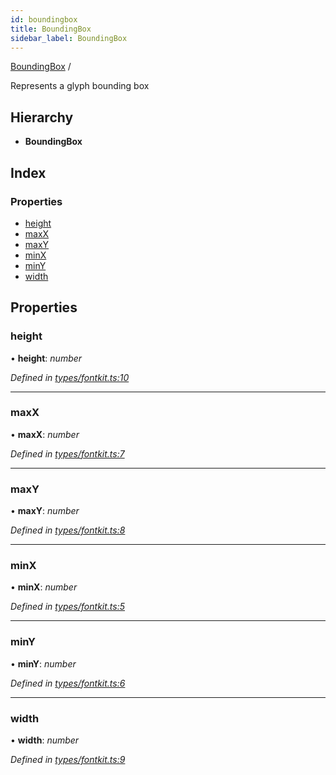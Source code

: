 ```yaml
---
id: boundingbox
title: BoundingBox
sidebar_label: BoundingBox
---
```


[BoundingBox](boundingbox.md) /

Represents a glyph bounding box

## Hierarchy

* **BoundingBox**

## Index

### Properties

* [height](boundingbox.md#height)
* [maxX](boundingbox.md#maxx)
* [maxY](boundingbox.md#maxy)
* [minX](boundingbox.md#minx)
* [minY](boundingbox.md#miny)
* [width](boundingbox.md#width)

## Properties

###  height

• **height**: *number*

*Defined in [types/fontkit.ts:10](https://github.com/Hopding/pdf-lib/blob/57dc8a4/src/types/fontkit.ts#L10)*

___

###  maxX

• **maxX**: *number*

*Defined in [types/fontkit.ts:7](https://github.com/Hopding/pdf-lib/blob/57dc8a4/src/types/fontkit.ts#L7)*

___

###  maxY

• **maxY**: *number*

*Defined in [types/fontkit.ts:8](https://github.com/Hopding/pdf-lib/blob/57dc8a4/src/types/fontkit.ts#L8)*

___

###  minX

• **minX**: *number*

*Defined in [types/fontkit.ts:5](https://github.com/Hopding/pdf-lib/blob/57dc8a4/src/types/fontkit.ts#L5)*

___

###  minY

• **minY**: *number*

*Defined in [types/fontkit.ts:6](https://github.com/Hopding/pdf-lib/blob/57dc8a4/src/types/fontkit.ts#L6)*

___

###  width

• **width**: *number*

*Defined in [types/fontkit.ts:9](https://github.com/Hopding/pdf-lib/blob/57dc8a4/src/types/fontkit.ts#L9)*